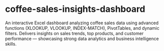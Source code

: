 # coffee-sales-insights-dashboard
An interactive Excel dashboard analyzing coffee sales data using advanced functions (XLOOKUP, VLOOKUP, INDEX-MATCH), PivotTables, and dynamic filters. Delivers insights on sales trends, top products, and customer performance — showcasing strong data analytics and business intelligence skills.
